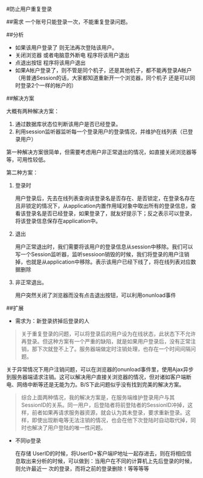 #防止用户重复登录

##需求
一个账号只能登录一次，不能重复登录问题。

##分析
* 如果该用户登录了 则无法再次登陆该用户。
* 关闭浏览器 或者电脑意外断电 程序将该用户退出
* 点退出按钮 程序将该用户退出
* 如果A帐户登录了，则不管是同个机子，还是其他机子，都不能再登录A帐户（用普通Session的话，大家都知道重新开一个浏览器，同个机子 还是可以同时登录2个一样的帐户的）

##解决方案

大概有两种解决方案：

1. 通过数据库状态位判断该用户是否已经登录。
2. 利用session监听器监听每一个登录用户的登录情况，并维护在线列表（已登录用户）

第一种解决方案很简单，但需要考虑用户非正常退出的情况，如直接关闭浏览器等等，可用性较低。

第二种方案：

1. 登录时

	用户登录后，先去在线列表查询该登录名是否存在、是否锁定，在登录名存在且非锁定的情况下，从application内置作用域对象中取出所有的登录信息，查看该登录名是否已经登录，如果登录了，就友好提示下；反之表示可以登录，将该登录信息保存在application中。

2. 退出

	用户正常退出时，我们需要将该用户的登录信息从session中移除。我们可以写一个Session监听器，监听sessioon销毁的时候，我们将登录的用户注销掉，也就是从application中移除。表示该用户已经下线了，将在线列表对应数据删除
	
3. 非正常退出。

	用户突然关闭了浏览器而没有点击退出按钮，可以利用onunload事件
	
	

##扩展

* 需求为：新登录挤掉后登录的人

> 关于重复登录的问题，可以将登录后的用户设为在线状态，此状态下不允许再登录。但这种方案有一个严重的缺陷，就是如果用户登录后，没有正常注销，那下次就登不上了。服务器端做定时注销处理，也存在一个时间间隔问题。
> 
关于异常情况下用户注销问题，可以在浏览器的onunload事件里，使用Ajax异步到服务器端请求注销。这可以解决用户直接关浏览器的情况，但对诸如客户端断电、网络中断等还是无能为力。B/S下此问题似乎没有找到完美的解决方案。

> 综合上面两种情况，我的解决方案是，在服务端维护登录用户与其SessionID的关系。同一用户，后登陆者将前登陆者的SessionID冲掉，这样，前者如果再请求服务器资源，就会认为其未登录，要求重新登录。这样，即使出现断电等无法注销的情况，也会在他下次登陆时自动取代掉，同时也解决了用户登陆的唯一性问题。

	
* 不同ip登录

	在存储 UserID的时候，将UserID+客户端IP地址一起存进去，则在将相应信息取出来分析的时候，可以做到：当用户在不同的计算机上先后登录的时候，则允许最近一 次的登录，而将之前的登录删除！等等等等
	
	








